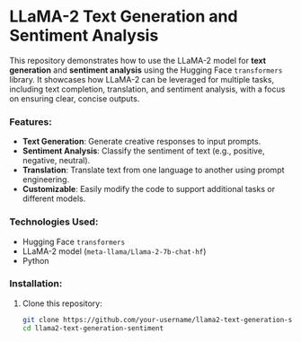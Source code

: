 # **LLaMA-2 Text Generation and Sentiment Analysis**

This repository demonstrates how to use the LLaMA-2 model for **text generation** and **sentiment analysis** using the Hugging Face `transformers` library. It showcases how LLaMA-2 can be leveraged for multiple tasks, including text completion, translation, and sentiment analysis, with a focus on ensuring clear, concise outputs.

### **Features:**
- **Text Generation**: Generate creative responses to input prompts.
- **Sentiment Analysis**: Classify the sentiment of text (e.g., positive, negative, neutral).
- **Translation**: Translate text from one language to another using prompt engineering.
- **Customizable**: Easily modify the code to support additional tasks or different models.

### **Technologies Used:**
- Hugging Face `transformers`
- LLaMA-2 model (`meta-llama/Llama-2-7b-chat-hf`)
- Python

### **Installation:**
1. Clone this repository:
   ```bash
   git clone https://github.com/your-username/llama2-text-generation-sentiment.git
   cd llama2-text-generation-sentiment
